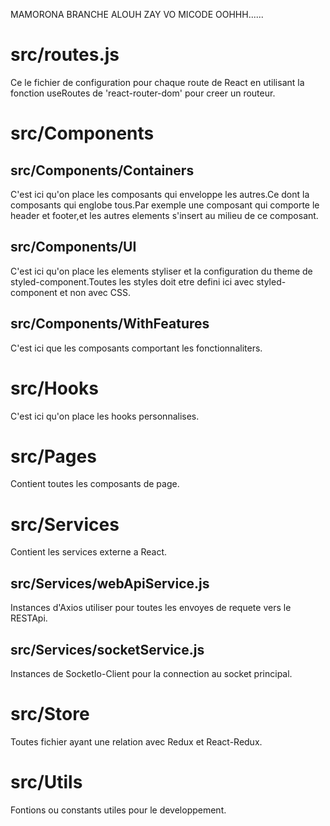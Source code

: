 MAMORONA BRANCHE ALOUH ZAY VO MICODE OOHHH......

# src/routes.js
Ce le fichier de configuration pour chaque route de React en utilisant la fonction useRoutes de 'react-router-dom' pour creer un routeur.

# src/Components
## src/Components/Containers
C'est ici qu'on place les composants qui enveloppe les autres.Ce dont la composants qui englobe tous.Par exemple une composant qui comporte le header et footer,et les autres elements s'insert au milieu de ce composant.

## src/Components/UI
C'est ici qu'on place les elements styliser et la configuration du theme de styled-component.Toutes les styles doit etre defini ici avec styled-component et non avec CSS.

## src/Components/WithFeatures
C'est ici que les composants comportant les fonctionnaliters.

# src/Hooks
C'est ici qu'on place les hooks personnalises.

# src/Pages
Contient toutes les composants de page.

# src/Services
Contient les services externe a React.
## src/Services/webApiService.js
Instances d'Axios utiliser pour toutes les envoyes de requete vers le RESTApi.
## src/Services/socketService.js
Instances de SocketIo-Client pour la connection au socket principal.

# src/Store
Toutes fichier ayant une relation avec Redux et React-Redux.

# src/Utils
Fontions ou constants utiles pour le developpement.
